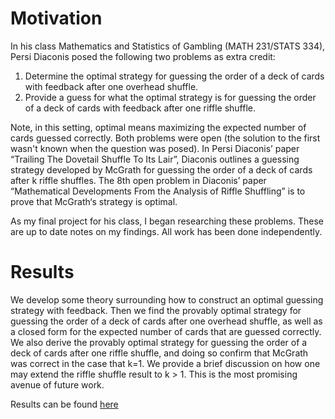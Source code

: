 # Motivation

In his class Mathematics and Statistics of Gambling (MATH 231/STATS 334), Persi Diaconis posed the following two problems as extra credit:

1. Determine the optimal strategy for guessing the order of a deck of cards with feedback after one overhead shuffle.
2. Provide a guess for what the optimal strategy is for guessing the order of a deck of cards with feedback after one riffle shuffle. 

Note, in this setting, optimal means maximizing the expected number of cards guessed correctly. Both problems were open (the solution to the first wasn't known when the question was posed). In Persi Diaconis’ paper “Trailing The Dovetail Shuffle To Its Lair”, Diaconis outlines a guessing strategy developed by McGrath for guessing the order of a deck of cards after k riffle shuffles. The 8th open problem in Diaconis’ paper “Mathematical Developments From the Analysis of Riffle Shuffling” is to prove that McGrath‘s strategy is optimal.

As my final project for his class, I began researching these problems. These are up to date notes on my findings. All work has been done independently.


# Results

We develop some theory surrounding how to construct an optimal guessing strategy with feedback. Then we find the provably optimal strategy for guessing the order of a deck of cards after one overhead shuffle, as well as a closed form for the expected number of cards that are guessed correctly. We also derive the provably optimal strategy for guessing the order of a deck of cards after one riffle shuffle, and doing so confirm that McGrath was correct in the case that k=1. We provide a brief discussion on how one may extend the riffle shuffle result to k > 1. This is the most promising avenue of future work. 


Results can be found [here](https://github.com/AnavSood/Card-Shuffling/blob/master/Notes%20on%20Optimal%20Guessing%20Strategy%20for%20a%20Shuffled%20Deck%20of%20Cards.pdf)
